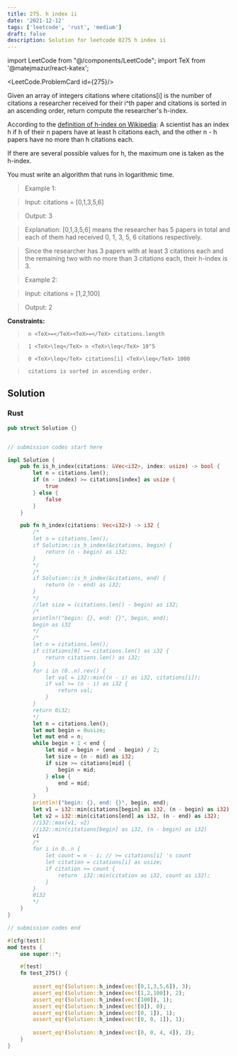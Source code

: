```yaml
---
title: 275. h index ii
date: '2021-12-12'
tags: ['leetcode', 'rust', 'medium']
draft: false
description: Solution for leetcode 0275 h index ii
---
```

import LeetCode from "@/components/LeetCode";
import TeX from '@matejmazur/react-katex';

<LeetCode.ProblemCard id={275}/>
 

  Given an array of integers citations where citations[i] is the number of citations a researcher received for their i^th paper and citations is sorted in an ascending order, return compute the researcher's h-index.

  According to the [definition of h-index on Wikipedia](https://en.wikipedia.org/wiki/H-index): A scientist has an index h if h of their n papers have at least h citations each, and the other n - h papers have no more than h citations each.

  If there are several possible values for h, the maximum one is taken as the h-index.

  You must write an algorithm that runs in logarithmic time.

   

 >   Example 1:

  

 >   Input: citations <TeX>=</TeX> [0,1,3,5,6]

 >   Output: 3

 >   Explanation: [0,1,3,5,6] means the researcher has 5 papers in total and each of them had received 0, 1, 3, 5, 6 citations respectively.

 >   Since the researcher has 3 papers with at least 3 citations each and the remaining two with no more than 3 citations each, their h-index is 3.

  

 >   Example 2:

  

 >   Input: citations <TeX>=</TeX> [1,2,100]

 >   Output: 2

  

   

  **Constraints:**

  

 >   	n <TeX>=</TeX><TeX>=</TeX> citations.length

 >   	1 <TeX>\leq</TeX> n <TeX>\leq</TeX> 10^5

 >   	0 <TeX>\leq</TeX> citations[i] <TeX>\leq</TeX> 1000

 >   	citations is sorted in ascending order.


## Solution
### Rust
```rust
pub struct Solution {}


// submission codes start here

impl Solution {
    pub fn is_h_index(citations: &Vec<i32>, index: usize) -> bool {
        let n = citations.len();
        if (n - index) >= citations[index] as usize {
            true
        } else {
            false
        }
    }

    pub fn h_index(citations: Vec<i32>) -> i32 {
        /*
        let n = citations.len();
        if Solution::is_h_index(&citations, begin) {
            return (n - begin) as i32;
        }
        */
        /*
        if Solution::is_h_index(&citations, end) {
            return (n - end) as i32;
        }
        */
        //let size = (citations.len() - begin) as i32;
        /*
        println!("begin: {}, end: {}", begin, end);
        begin as i32
        */
        /*
        let n = citations.len();
        if citations[0] >= citations.len() as i32 {
            return citations.len() as i32;
        }
        for i in (0..n).rev() {
            let val = i32::min((n - i) as i32, citations[i]);
            if val >= (n - i) as i32 {
                return val;
            }
        }
        return 0i32;
        */
        let n = citations.len();
        let mut begin = 0usize;
        let mut end = n;
        while begin + 1 < end {
            let mid = begin + (end - begin) / 2;
            let size = (n - mid) as i32;
            if size >= citations[mid] {
                begin = mid;
            } else {
                end = mid;
            }
        }
        println!("begin: {}, end: {}", begin, end);
        let v1 = i32::min(citations[begin] as i32, (n - begin) as i32);
        let v2 = i32::min(citations[end] as i32, (n - end) as i32);
        //i32::max(v1, v2)
        //i32::min(citations[begin] as i32, (n - begin) as i32)
        v1
        /*
        for i in 0..n {
            let count = n - i; // >= citations[i] 's count
            let citation = citations[i] as usize;
            if citation >= count {
                return  i32::min(citation as i32, count as i32);
            }
        }
        0i32
        */
    }
}

// submission codes end

#[cfg(test)]
mod tests {
    use super::*;

    #[test]
    fn test_275() {
        
        assert_eq!(Solution::h_index(vec![0,1,3,5,6]), 3);
        assert_eq!(Solution::h_index(vec![1,2,100]), 2);
        assert_eq!(Solution::h_index(vec![100]), 1);
        assert_eq!(Solution::h_index(vec![0]), 0);
        assert_eq!(Solution::h_index(vec![0, 1]), 1);
        assert_eq!(Solution::h_index(vec![0, 0, 1]), 1);
        
        assert_eq!(Solution::h_index(vec![0, 0, 4, 4]), 2);
    }
}

```
